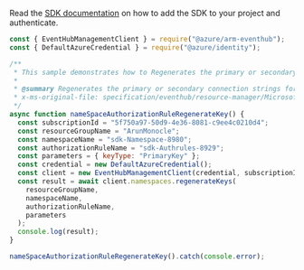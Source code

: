 Read the [SDK documentation](https://github.com/Azure/azure-sdk-for-js/blob/%40azure%2Farm-eventhub_5.0.1/sdk/eventhub/arm-eventhub/README.md) on how to add the SDK to your project and authenticate.

```javascript
const { EventHubManagementClient } = require("@azure/arm-eventhub");
const { DefaultAzureCredential } = require("@azure/identity");

/**
 * This sample demonstrates how to Regenerates the primary or secondary connection strings for the specified Namespace.
 *
 * @summary Regenerates the primary or secondary connection strings for the specified Namespace.
 * x-ms-original-file: specification/eventhub/resource-manager/Microsoft.EventHub/stable/2021-11-01/examples/NameSpaces/EHNameSpaceAuthorizationRuleRegenerateKey.json
 */
async function nameSpaceAuthorizationRuleRegenerateKey() {
  const subscriptionId = "5f750a97-50d9-4e36-8081-c9ee4c0210d4";
  const resourceGroupName = "ArunMonocle";
  const namespaceName = "sdk-Namespace-8980";
  const authorizationRuleName = "sdk-Authrules-8929";
  const parameters = { keyType: "PrimaryKey" };
  const credential = new DefaultAzureCredential();
  const client = new EventHubManagementClient(credential, subscriptionId);
  const result = await client.namespaces.regenerateKeys(
    resourceGroupName,
    namespaceName,
    authorizationRuleName,
    parameters
  );
  console.log(result);
}

nameSpaceAuthorizationRuleRegenerateKey().catch(console.error);
```
